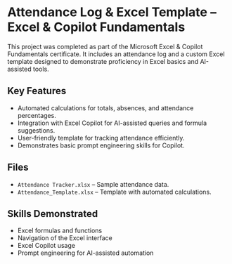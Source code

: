 # Attendance Log & Excel Template – Excel & Copilot Fundamentals

This project was completed as part of the Microsoft Excel & Copilot Fundamentals certificate. It includes an attendance log and a custom Excel template designed to demonstrate proficiency in Excel basics and AI-assisted tools.

## Key Features
- Automated calculations for totals, absences, and attendance percentages.
- Integration with Excel Copilot for AI-assisted queries and formula suggestions.
- User-friendly template for tracking attendance efficiently.
- Demonstrates basic prompt engineering skills for Copilot.

## Files
- `Attendance Tracker.xlsx` – Sample attendance data.
- `Attendance_Template.xlsx` – Template with automated calculations.

## Skills Demonstrated
- Excel formulas and functions
- Navigation of the Excel interface
- Excel Copilot usage
- Prompt engineering for AI-assisted automation
